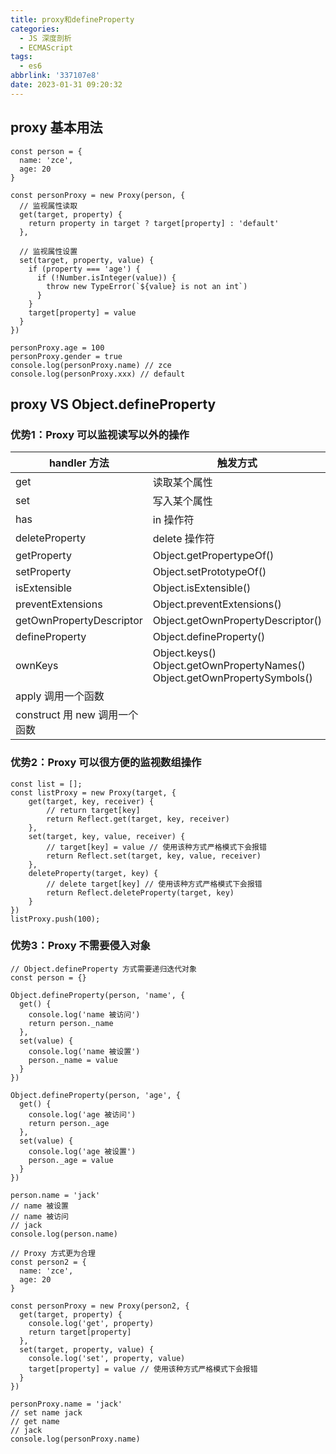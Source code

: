 ```yaml
---
title: proxy和defineProperty
categories:
  - JS 深度剖析
  - ECMAScript
tags:
  - es6
abbrlink: '337107e8'
date: 2023-01-31 09:20:32
---
```

## proxy 基本用法
```JS
const person = {
  name: 'zce',
  age: 20
}

const personProxy = new Proxy(person, {
  // 监视属性读取
  get(target, property) {
    return property in target ? target[property] : 'default'
  },

  // 监视属性设置
  set(target, property, value) {
    if (property === 'age') {
      if (!Number.isInteger(value)) {
        throw new TypeError(`${value} is not an int`)
      }
    }
    target[property] = value
  }
})

personProxy.age = 100
personProxy.gender = true
console.log(personProxy.name) // zce
console.log(personProxy.xxx) // default
```

## proxy VS Object.defineProperty

### 优势1：Proxy 可以监视读写以外的操作
|handler 方法|	触发方式|
|------------|--------|
|get	|读取某个属性|
|set	|写入某个属性|
|has	|in 操作符|
|deleteProperty	|delete 操作符|
|getProperty	|Object.getPropertypeOf()|
|setProperty 	|Object.setPrototypeOf()|
|isExtensible 	|Object.isExtensible()|
|preventExtensions 	|Object.preventExtensions()|
|getOwnPropertyDescriptor 	|Object.getOwnPropertyDescriptor()|
|defineProperty 	|Object.defineProperty()|
|ownKeys 	|Object.keys()<br/>Object.getOwnPropertyNames()<br/> Object.getOwnPropertySymbols()|
|apply 	调用一个函数|
|construct 	用 new 调用一个函数|


### 优势2：Proxy 可以很方便的监视数组操作
```JS
const list = [];
const listProxy = new Proxy(target, {
    get(target, key, receiver) {
        // return target[key]
        return Reflect.get(target, key, receiver)
    },
    set(target, key, value, receiver) {
        // target[key] = value // 使用该种方式严格模式下会报错
        return Reflect.set(target, key, value, receiver)
    },
    deleteProperty(target, key) {
        // delete target[key] // 使用该种方式严格模式下会报错
        return Reflect.deleteProperty(target, key)
    }
})
listProxy.push(100);
```

### 优势3：Proxy 不需要侵入对象
```JS
// Object.defineProperty 方式需要递归迭代对象
const person = {}

Object.defineProperty(person, 'name', {
  get() {
    console.log('name 被访问')
    return person._name
  },
  set(value) {
    console.log('name 被设置')
    person._name = value
  }
})

Object.defineProperty(person, 'age', {
  get() {
    console.log('age 被访问')
    return person._age
  },
  set(value) {
    console.log('age 被设置')
    person._age = value
  }
})

person.name = 'jack'
// name 被设置
// name 被访问
// jack
console.log(person.name)
```
```JS
// Proxy 方式更为合理
const person2 = {
  name: 'zce',
  age: 20
}

const personProxy = new Proxy(person2, {
  get(target, property) {
    console.log('get', property)
    return target[property]
  },
  set(target, property, value) {
    console.log('set', property, value) 
    target[property] = value // 使用该种方式严格模式下会报错
  }
})

personProxy.name = 'jack'
// set name jack
// get name
// jack
console.log(personProxy.name)
```